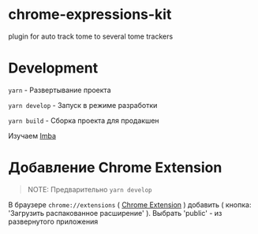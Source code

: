 # chrome-expressions-kit
plugin for auto track tome to several tome trackers

# Development

`yarn` - Развертывание проекта

`yarn develop` - Запуск в режиме разработки

`yarn build` - Сборка проекта для продакшен

Изучаем [Imba](https://v1.imba.io)

# Добавление Chrome Extension

> NOTE: Предварительно `yarn develop`

В браузере `chrome://extensions` ( [Chrome Extension](chrome://extensions) ) добавить ( кнопка: 'Загрузить распакованное расширение' ).
Выбрать 'public' - из развернутого приложения

